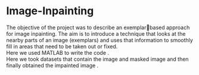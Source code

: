 # Image-Inpainting
The objective of the project was to describe an exemplarbased approach for image inpainting. The aim is to introduce a
technique that looks at the nearby parts of an image (exemplars) and uses that information to smoothly fill in areas
that need to be taken out or fixed.\
Here we used MATLAB to write the code .\
Here we took datasets that contain the image and masked image and then finally obtained the impainted image .

